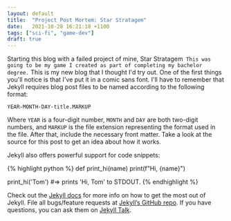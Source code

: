 ```yaml
---
layout: default
title:  "Project Post Mortem: Star Stratagem"
date:   2021-10-28 16:21:18 +1100
tags: ["sci-fi", "game-dev"]
draft: true
---
```


Starting this blog with a failed project of mine, Star Stratagem` This was going to be my game I created as part of completing my bachelor degree.`
This is my new blog that I thought I'd try out. One of the first things you'll notice is that I've put it in a comic sans font. 
I'll have to remember that Jekyll requires blog post files to be named according to the following format:

`YEAR-MONTH-DAY-title.MARKUP`

Where `YEAR` is a four-digit number, `MONTH` and `DAY` are both two-digit numbers, and `MARKUP` is the file extension representing 
the format used in the file. After that, include the necessary front matter.
Take a look at the source for this post to get an idea about how it works.

Jekyll also offers powerful support for code snippets:

{% highlight python %}
def print_hi(name)
  print(f"Hi, {name}")

print_hi('Tom')
#=> prints 'Hi, Tom' to STDOUT.
{% endhighlight %}

Check out the [Jekyll docs][jekyll-docs] for more info on how to get the most out of Jekyll. File all bugs/feature requests at [Jekyll’s GitHub repo][jekyll-gh]. If you have questions, you can ask them on [Jekyll Talk][jekyll-talk].

[jekyll-docs]: https://jekyllrb.com/docs/home
[jekyll-gh]:   https://github.com/jekyll/jekyll
[jekyll-talk]: https://talk.jekyllrb.com/
